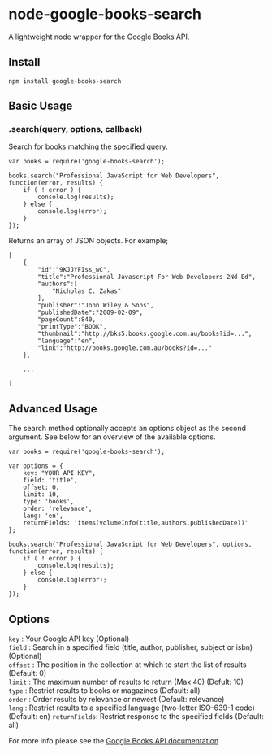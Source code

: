 # node-google-books-search

A lightweight node wrapper for the Google Books API.

## Install

    npm install google-books-search

## Basic Usage

### .search(query, options, callback)

Search for books matching the specified query.

	var books = require('google-books-search');

	books.search("Professional JavaScript for Web Developers", function(error, results) {
		if ( ! error ) {
			console.log(results);
		} else {
			console.log(error);
		}
	});

Returns an array of JSON objects. For example;

	[
		{
			"id":"9KJJYFIss_wC",
			"title":"Professional Javascript For Web Developers 2Nd Ed",
			"authors":[
				"Nicholas C. Zakas"
			],
			"publisher":"John Wiley & Sons",
			"publishedDate":"2009-02-09",
			"pageCount":840,
			"printType":"BOOK",
			"thumbnail":"http://bks5.books.google.com.au/books?id=...",
			"language":"en",
			"link":"http://books.google.com.au/books?id=..."
		},

		...

	]

## Advanced Usage

The search method optionally accepts an options object as the second argument. See below for an overview of the available options.

	var books = require('google-books-search');

	var options = {
		key: "YOUR API KEY",
		field: 'title',
		offset: 0,
		limit: 10,
		type: 'books',
		order: 'relevance',
		lang: 'en',
		returnFields: 'items(volumeInfo(title,authors,publishedDate))'
	};

	books.search("Professional JavaScript for Web Developers", options, function(error, results) {
		if ( ! error ) {
			console.log(results);
		} else {
			console.log(error);
		}
	});

## Options

`key` : Your Google API key (Optional)   
`field` : Search in a specified field (title, author, publisher, subject or isbn) (Optional)   
`offset` : The position in the collection at which to start the list of results (Default: 0)   
`limit` : The maximum number of results to return (Max 40) (Defult: 10)   
`type` : Restrict results to books or magazines (Default: all)   
`order` : Order results by relevance or newest (Default: relevance)   
`lang` : Restrict results to a specified language (two-letter ISO-639-1 code) (Default: en)
`returnFields`: Restrict response to the specified fields (Default: all)

For more info please see the [Google Books API documentation](http://code.google.com/apis/books/docs/v1/using.html)